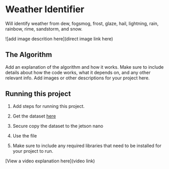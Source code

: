 # Weather Identifier

 Will identify weather from dew, fogsmog, frost, glaze, hail, lightning, rain, rainbow, rime,  sandstorm, and snow.

![add image descrition here](direct image link here)

## The Algorithm

Add an explanation of the algorithm and how it works. Make sure to include details about how the code works, what it depends on, and any other relevant info. Add images or other descriptions for your project here. 

## Running this project

1. Add steps for running this project.

1. Get the dataset [here](https://www.kaggle.com/datasets/jehanbhathena/weather-dataset/discussion)
2. Secure copy the dataset to the jetson nano
3. Use the file
4. Make sure to include any required libraries that need to be installed for your project to run.

[View a video explanation here](video link)
